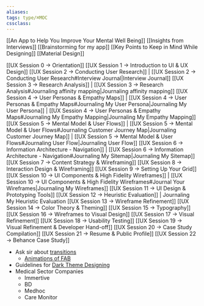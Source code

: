 ```yaml
---
aliases:
tags: type/⌘MOC 
cssclass:
---
```


[[An App to Help You Improve Your Mental Well Being]]
[[Insights from Interviews]]
[[Brainstorming for my app]]
[[Key Points to Keep in Mind While Designing]]
[[Material Design]]

[[UX Session 0 → Orientation]]
[[UX Session 1 → Introduction to UI & UX Design]]
[[UX Session 2 → Conducting User Research]] | [[UX Session 2 → Conducting User Research#Interview Journal|Interview Journal]]
[[UX Session 3 → Research Analysis]] | [[UX Session 3 → Research Analysis#Journaling affinity mapping|Journaling affinity mapping]]
[[UX Session 4 → User Personas & Empathy Maps]] | [[UX Session 4 → User Personas & Empathy Maps#Journaling My User Persona|Journaling My User Persona]] | [[UX Session 4 → User Personas & Empathy Maps#Journaling My Empathy Mapping|Journaling My Empathy Mapping]]
[[UX Session 5 → Mental Model & User Flows]] | [[UX Session 5 → Mental Model & User Flows#Journaling Customer Journey Map|Journaling Customer Journey Map]] | [[UX Session 5 → Mental Model & User Flows#Journaling User Flow|Journaling User Flow]]
[[UX Session 6 → Information Architecture - Navigation]] | [[UX Session 6 → Information Architecture - Navigation#Journaling My Sitemap|Journaling My Sitemap]]
[[UX Session 7 → Content Strategy & Wireframing]]
[[UX Session 8 → Interaction Design & Wireframing]]
[[UX Session 9 → Setting Up Your Grid]]
[[UX Session 10 → UI Components & High Fidelity Wireframes]] | [[UX Session 10 → UI Components & High Fidelity Wireframes#Journal Your Wireframes|Journaling My Wireframes]]
[[UX Session 11 → UI Design & Prototyping Tools]]
[[UX Session 12 → Heuristic Evaluation]] | Journaling My Heuristic Evaluation
[[UX Session 13 → Wireframe Refinement]]
[[UX Session 14 → Color Theory & Theming]]
[[UX Session 15 → Typography]]
[[UX Session 16 → Wireframes to Visual Design]]
[[UX Session 17 → Visual Refinement]]
[[UX Session 18 → Usability Testing]]
[[UX Session 19 → Visual Refinement & Developer Hand-off]]
[[UX Session 20 → Case Study Compilation]]
[[UX Session 21 → Resume & Public Profile]]
[[UX Session 22 → Behance Case Study]]

- Ask sir about [transitions](https://m3.material.io/styles/motion/transitions/transition-patterns)
	- [Animations of FAB](https://m3.material.io/components/floating-action-button/guidelines#3ad4a846-ac87-4884-b9b0-97efceea2e41)
- Guidelines for [Dark Theme Designing](https://m2.material.io/design/color/dark-theme.html)
- Medical Sector Companies 
	- Immertive
	- BD
	- Medhoc
	- Care Monitor